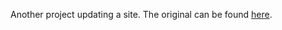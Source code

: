 Another project updating a site. The original can be found <a href="http://hostingwebsite.org">here</a>.
